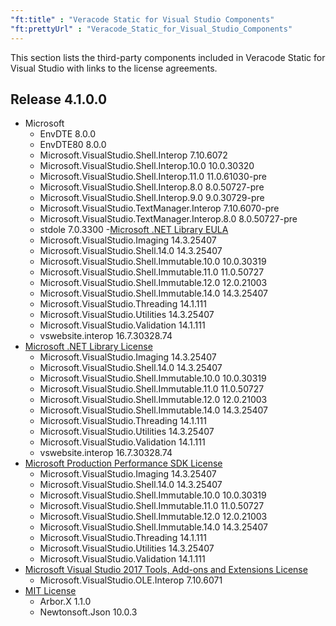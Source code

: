 ```yaml
---
"ft:title" : "Veracode Static for Visual Studio Components"
"ft:prettyUrl" : "Veracode_Static_for_Visual_Studio_Components"
---
```

This section lists the third-party components included in Veracode Static for Visual Studio with links to the license agreements.

## Release 4.1.0.0

- Microsoft
    - EnvDTE	8.0.0
    - EnvDTE80	8.0.0
    - Microsoft.VisualStudio.Shell.Interop	7.10.6072
    - Microsoft.VisualStudio.Shell.Interop.10.0	10.0.30320
    - Microsoft.VisualStudio.Shell.Interop.11.0	11.0.61030-pre
    - Microsoft.VisualStudio.Shell.Interop.8.0	8.0.50727-pre
    - Microsoft.VisualStudio.Shell.Interop.9.0	9.0.30729-pre
    - Microsoft.VisualStudio.TextManager.Interop	7.10.6070-pre
    - Microsoft.VisualStudio.TextManager.Interop.8.0	8.0.50727-pre
    - stdole	7.0.3300
-[Microsoft .NET Library EULA](https://www.microsoft.com/web/webpi/eula/net_library_eula_enu.htm)
    - Microsoft.VisualStudio.Imaging	14.3.25407
    - Microsoft.VisualStudio.Shell.14.0	14.3.25407
    - Microsoft.VisualStudio.Shell.Immutable.10.0	10.0.30319
    - Microsoft.VisualStudio.Shell.Immutable.11.0	11.0.50727
    - Microsoft.VisualStudio.Shell.Immutable.12.0	12.0.21003
    - Microsoft.VisualStudio.Shell.Immutable.14.0	14.3.25407
    - Microsoft.VisualStudio.Threading	14.1.111
    - Microsoft.VisualStudio.Utilities	14.3.25407
    - Microsoft.VisualStudio.Validation	14.1.111
    - vswebsite.interop	16.7.30328.74
- [Microsoft .NET Library License](https://dotnet.microsoft.com/en-us/dotnet_library_license.htm)
    - Microsoft.VisualStudio.Imaging	14.3.25407
    - Microsoft.VisualStudio.Shell.14.0	14.3.25407
    - Microsoft.VisualStudio.Shell.Immutable.10.0	10.0.30319
    - Microsoft.VisualStudio.Shell.Immutable.11.0	11.0.50727
    - Microsoft.VisualStudio.Shell.Immutable.12.0	12.0.21003
    - Microsoft.VisualStudio.Shell.Immutable.14.0	14.3.25407
    - Microsoft.VisualStudio.Threading	14.1.111
    - Microsoft.VisualStudio.Utilities	14.3.25407
    - Microsoft.VisualStudio.Validation	14.1.111
    - vswebsite.interop	16.7.30328.74
- [Microsoft Production Performance SDK License](https://aka.ms/productionperformancenugeteula)
    - Microsoft.VisualStudio.Imaging	14.3.25407
    - Microsoft.VisualStudio.Shell.14.0	14.3.25407
    - Microsoft.VisualStudio.Shell.Immutable.10.0	10.0.30319
    - Microsoft.VisualStudio.Shell.Immutable.11.0	11.0.50727
    - Microsoft.VisualStudio.Shell.Immutable.12.0	12.0.21003
    - Microsoft.VisualStudio.Shell.Immutable.14.0	14.3.25407
    - Microsoft.VisualStudio.Threading	14.1.111
    - Microsoft.VisualStudio.Utilities	14.3.25407
    - Microsoft.VisualStudio.Validation	14.1.111
- [Microsoft Visual Studio 2017 Tools, Add-ons and Extensions License](https://visualstudio.microsoft.com/license-terms/mlt552233/)
    - Microsoft.VisualStudio.OLE.Interop	7.10.6071
- [MIT License](https://spdx.org/licenses/MIT.html)
    - Arbor.X	1.1.0
    - Newtonsoft.Json	10.0.3